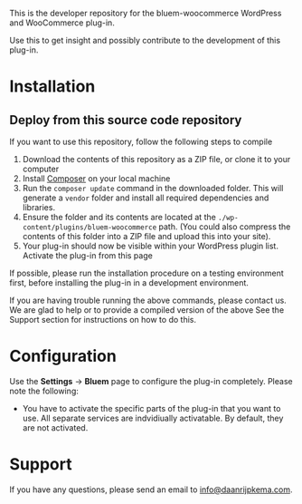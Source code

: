 This is the developer repository for the bluem-woocommerce WordPress and WooCommerce plug-in.

Use this to get insight and possibly contribute to the development of this plug-in.

# Installation
<!-- If you want to install this plug-in, the easiest way is to use the WordPress plug-in directly from the WordPress plug-in directory here: -->

## Deploy from this source code repository
If you want to use this repository, follow the following steps to compile 

1. Download the contents of this repository as a ZIP file, or clone it to your computer
2. Install [Composer](https://getcomposer.org) on your local machine
3. Run the `composer update` command in the downloaded folder. This will generate a `vendor` folder and install all required dependencies and libraries.
4. Ensure the folder and its contents are located at the `./wp-content/plugins/bluem-woocommerce` path. (You could also compress the contents of this folder into a ZIP file and upload this into your site).
5. Your plug-in should now be visible within your WordPress plugin list. Activate the plug-in from this page

If possible, please run the installation procedure on a testing environment first, before installing the plug-in in a development environment.

If you are having trouble running the above commands, please contact us. We are glad to help or to provide a compiled version of the above See the Support section for instructions on how to do this.

# Configuration

Use the **Settings** -> **Bluem** page to configure the plug-in completely.
Please note the following:

- You have to activate the specific parts of the plug-in that you want to use. All separate services are indvidiually activatable. By default, they are not activated.


# Support
If you have any questions, please send an email to [info@daanrijpkema.com](mailto:info@daanrijpkema.com).
